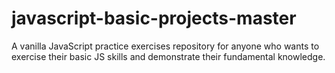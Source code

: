 # javascript-basic-projects-master
A vanilla JavaScript practice exercises repository for anyone who wants to exercise their basic JS skills and demonstrate their fundamental knowledge.
